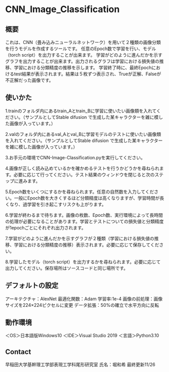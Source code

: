 # CNN_Image_Classification
## 概要
これは、CNN（畳み込みニューラルネットワーク）を用いて２種類の画像分類を行うモデルを作成するツールです。
任意のEpoch数で学習を行い、モデル（torch script）を出力することが出来ます。
学習がどのように進んだかを示すグラフを出力することが出来ます。出力されるグラフは学習における損失値の推移、学習における分類精度の推移を示します。
学習終了時に、最終Epochにおけるtest結果が表示されます。結果は５枚ずつ表示され、Trueが正解、Falseが不正解だった画像です。


## 使いかた
1.trainのフォルダ内にあるtrain_Aとtrain_Bに学習に使いたい画像類を入れてください。（サンプルとしてStable difusion で生成した某キャラクターを雑に模した画像が入っています。）

2.valのフォルダ内にあるval_Aとval_Bに学習モデルのテストに使いたい画像類を入れてください。（サンプルとしてStable difusion で生成した某キャラクターを雑に模した画像が入っています。）

3.お手元の環境でCNN-Image-Classification.pyを実行してください。

4.画像が正しく読み込めているかを確かめるテストを行うかどうかを尋ねられます。必要に応じて行ってください。テスト結果のウィンドウを閉じると次のステップに進みます。

5.Epoch数をいくつにするかを尋ねられます。任意の自然数を入力してください。一般にEpoch数を大きくするほど分類精度は高くなりますが、学習時間が長くなり、過学習を引き起こすリスクも上がります。

6.学習が終わるまで待ちます。画像の枚数、Epoch数、実行環境によって長時間の処理が必要になることがあります。学習とテストについての損失値と分類精度が1epochごとにそれぞれ出力されます。

7.学習がどのように進んだかを示すグラフが２種類（学習における損失値の推移、学習における分類精度の推移）表示されます。必要に応じて保存してください。

8.学習したモデル（torch script）を出力するかを尋ねられます。必要に応じて出力してください。保存場所はソースコードと同じ場所です。

## デフォルトの設定
アーキテクチャ：AlexNet
最適化関数：Adam
学習率:1e-4
画像の前処理：画像サイズを224×224ピクセルに変更
データ拡張：50%の確立で水平方向に反転

## 動作環境
＜OS＞日本語版Windows10
＜IDE＞Visual Studio 2019
＜言語＞Python3.10


## Contact
早稲田大学基幹理工学部表現工学科尾形研究室
氏名：堀和希
最終更新11/26
